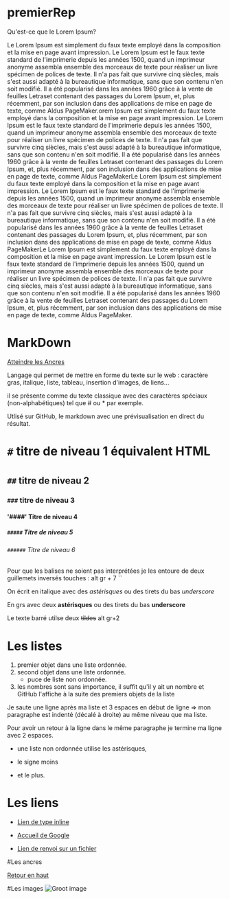 # premierRep

Qu'est-ce que le Lorem Ipsum?

Le Lorem Ipsum est simplement du faux texte employé dans la composition et la mise en page avant impression. Le Lorem Ipsum est le faux texte standard de l'imprimerie depuis les années 1500, quand un imprimeur anonyme assembla ensemble des morceaux de texte pour réaliser un livre spécimen de polices de texte. Il n'a pas fait que survivre cinq siècles, mais s'est aussi adapté à la bureautique informatique, sans que son contenu n'en soit modifié. Il a été popularisé dans les années 1960 grâce à la vente de feuilles Letraset contenant des passages du Lorem Ipsum, et, plus récemment, par son inclusion dans des applications de mise en page de texte, comme Aldus PageMaker.orem Ipsum est simplement du faux texte employé dans la composition et la mise en page avant impression. Le Lorem Ipsum est le faux texte standard de l'imprimerie depuis les années 1500, quand un imprimeur anonyme assembla ensemble des morceaux de texte pour réaliser un livre spécimen de polices de texte. Il n'a pas fait que survivre cinq siècles, mais s'est aussi adapté à la bureautique informatique, sans que son contenu n'en soit modifié. Il a été popularisé dans les années 1960 grâce à la vente de feuilles Letraset contenant des passages du Lorem Ipsum, et, plus récemment, par son inclusion dans des applications de mise en page de texte, comme Aldus PageMakerLe Lorem Ipsum est simplement du faux texte employé dans la composition et la mise en page avant impression. Le Lorem Ipsum est le faux texte standard de l'imprimerie depuis les années 1500, quand un imprimeur anonyme assembla ensemble des morceaux de texte pour réaliser un livre spécimen de polices de texte. Il n'a pas fait que survivre cinq siècles, mais s'est aussi adapté à la bureautique informatique, sans que son contenu n'en soit modifié. Il a été popularisé dans les années 1960 grâce à la vente de feuilles Letraset contenant des passages du Lorem Ipsum, et, plus récemment, par son inclusion dans des applications de mise en page de texte, comme Aldus PageMakerLe Lorem Ipsum est simplement du faux texte employé dans la composition et la mise en page avant impression. Le Lorem Ipsum est le faux texte standard de l'imprimerie depuis les années 1500, quand un imprimeur anonyme assembla ensemble des morceaux de texte pour réaliser un livre spécimen de polices de texte. Il n'a pas fait que survivre cinq siècles, mais s'est aussi adapté à la bureautique informatique, sans que son contenu n'en soit modifié. Il a été popularisé dans les années 1960 grâce à la vente de feuilles Letraset contenant des passages du Lorem Ipsum, et, plus récemment, par son inclusion dans des applications de mise en page de texte, comme Aldus PageMaker.
# MarkDown

<a name="top">

[Atteindre les Ancres](#ancres)

Langage qui permet de mettre en forme du texte sur le web : caractère gras, italique, liste, tableau, insertion d'images, de liens...

il se présente comme du texte classique avec des caractères spéciaux (non-alphabétiques) tel que # ou * par exemple.

Utlisé sur GitHub, le markdown avec une prévisualisation en direct du résultat.

# `#` titre de niveau 1 équivalent HTML <h1></h1>
## `##` titre de niveau 2
### `###` titre de niveau 3
#### '####' Titre de niveau 4
##### `#####` Titre de niveau 5
###### `######` Titre de niveau 6

Pour que les balises ne soient pas interprétées je les entoure de deux  guillemets inversés touches : alt gr + 7 ``

On écrit en italique avec des *astérisques* ou des tirets du bas _underscore_

En grs avec deux **astérisques** ou des tirets du bas __underscore__

Le texte barré utilse deux ~~tildes~~ alt gr+2 

# Les listes

1. premier objet dans une liste ordonnée.
2. second objet dans une liste ordonnée.
    * puce de liste non ordonnée.
18. les nombres sont sans importance, il suffit qu'il y ait un nombre et GitHub l'affiche à la suite des premiers objets de la liste 

   Je saute une ligne après ma liste et 3 espaces en début de ligne => mon paragraphe est indenté (décalé à droite) au même niveau que ma liste.  
   
   Pour avoir un retour à la ligne dans le même paragraphe je termine ma ligne avec 2 espaces.  

   * une liste non ordonnée utilise les astérisques,
   - le signe moins
   + et le plus.

# Les liens

* [Lien de type inline](https://www.google.com)

* [Accueil de Google](https://www.google.com)

* [Lien de renvoi sur un fichier](https://github.com/Houdaja/premierRepo/README.md)

#Les ancres

<a name="ancres">

[Retour en haut](#top)

#Les images 
![Groot image](https://media.giphy.com/media/R97jJCEGEmh0I/giphy.gif)
